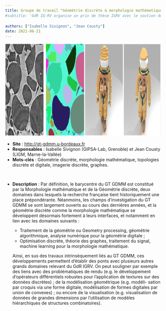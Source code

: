 ```yaml
---
title: Groupe de travail "Géométrie discrète & morphologie mathématique" (GT-GDMM)
#subtitle: 'GdR IG-RV organise un prix de thèse IGRV avec le soutien des associations AFIG, AFRV et EGFR. L’objectif de ce prix de thèse est de récompenser chaque année une excellente thèse issue de la communauté du GdR IG-RV.'

authors: ["Isabelle Sivignon", "Jean Cousty"]
date: 2021-06-21
---
```


<img src="segmentation_regularisation.png" height="300">

* **Site** : http://gt-gdmm.u-bordeaux.fr
* **Responsables** : Isabelle Sivignon (GIPSA-Lab, Grenoble) et Jean Cousty (LIGM, Marne-la-Vallée)
* **Mots-clés** : Géométrie discrète, morphologie mathématique, topologies discrète et digitale, imagerie discrète, graphes.

<br>

* **Description** : Par définition, le barycentre du GT GDMM est
    constitué par la Morphologie mathématique et de la Géométrie
    discrète, deux domaines dans lesquels la recherche française tient
    historiquement une place prépondérante. Néanmoins, les champs
    d’investigation du GT GDMM se sont largement ouverts au cours des
    dernières années, et la géométrie discrète comme la morphologie
    mathématique se développent désormais fortement à leurs interfaces,
    et notamment en lien avec les domaines suivants :

  * Traitement de la géométrie ou Geometry processing, géométrie algorithmique, analyse numérique pour la géométrie digitale ;
  *  Optimisation discrète, théorie des graphes, traitement du signal, machine learning pour la morphologie mathématique.

    Ainsi, en sus des travaux intrinsèquement liés au GT GDMM, ces
    développements permettent d’établir des ponts avec plusieurs autres
    grands domaines relevant du GdR IGRV. On peut souligner par exemple des
    liens avec des problématiques de rendu (e.g. le développement
    d’opérateurs différentiels robustes pour l’application de textures sur
    des données discrètes) ; de la modélisation géométrique (e.g. modéli-
    sation par croquis via une forme digitale, modélisation de formes
    digitales par union de convexes) ; ou encore de la visualisation
    (e.g. visualisation de données de grandes dimensions par l’utilisation
    de modèles hiérarchiques de structures combinatoires).
